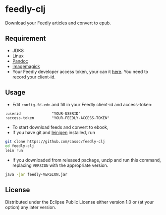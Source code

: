 # feedly-clj

Download your Feedly articles and convert to epub.

## Requirement

* JDK8
* Linux
* [Pandoc](https://github.com/jgm/pandoc)
* [imagemagick](http://www.imagemagick.org)
* Your Feedly developer access token, your can  it [here](https://feedly.com/v3/auth/dev). You need to record your client-id.

## Usage

* Edit `config-fd.edn` and fill in your Feedly client-id and access-token: 

```
:userid              "YOUR-USERID"
:access-token        "YOUR-FEEDLY-ACCESS-TOKEN"
```

* To start download feeds and convert to ebook, 
 * If you have git and [leinigen](https://github.com/technomancy/leiningen) installed, run 

```bash
git clone https://github.com/cassc/feedly-clj
cd feedly-clj
lein run
```
 * If you downloaded from released package, unzip and run this command, replacing `VERSION` with the appropriate version. 

```bash
java -jar feedly-VERSION.jar
``` 

## License

Distributed under the Eclipse Public License either version 1.0 or (at
your option) any later version.
